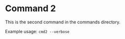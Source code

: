 # Command 2

This is the second command in the commands directory.

Example usage: `cmd2 --verbose`
